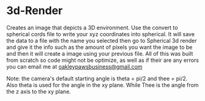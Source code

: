 # 3d-Render
Creates an image that depicts a 3D environment.
Use the convert to spherical cords file to write your xyz coordinates into spherical. It will save the data to a file with the name you selected then go to Spherical 3d render and give it the info such as the amount of pixels you want the image to be and then it will create a image using your previous file.
All of this was built from scratch so code might not be optimize, as well as if their are any errors you can email me at oakleypawsbusiness@gmail.com

Note: the camera's default starting angle is theta = pi/2 and thee = pi/2. Also theta is used for the angle in the xy plane. While Thee is the angle from the z axis to the xy plane.
